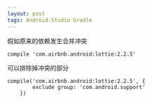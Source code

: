 ```yaml
---
layout: post
tags: Android-Studio Gradle
---
```


假如原来的依赖发生合并冲突
```
compile 'com.airbnb.android:lottie:2.2.5'
```

可以排除掉冲突的部分
```
compile('com.airbnb.android:lottie:2.2.5', {
        exclude group: 'com.android.support'
    })
```
